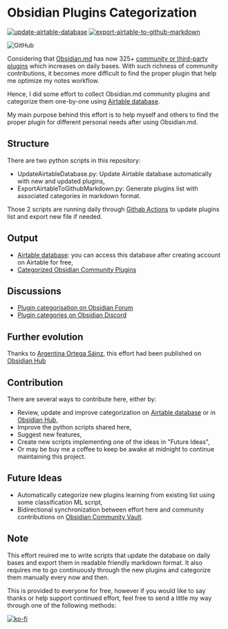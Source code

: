 # Obsidian Plugins Categorization

[![update-airtable-database](https://github.com/ramisedhom/obsidian-plugins-categorization/actions/workflows/update-airtable-database.yml/badge.svg)](https://github.com/ramisedhom/obsidian-plugins-categorization/actions/workflows/update-airtable-database.yml)
[![export-airtable-to-github-markdown](https://github.com/ramisedhom/obsidian-plugins-categorization/actions/workflows/export-airtable-to-github-markdown.yml/badge.svg)](https://github.com/ramisedhom/obsidian-plugins-categorization/actions/workflows/export-airtable-to-github-markdown.yml)

![GitHub](https://img.shields.io/github/license/ramisedhom/obsidian-plugins-categorization)

Considering that [Obsidian.md](https://obsidian.md) has now 325+ [community or third-party plugins](https://github.com/obsidianmd/obsidian-releases/blob/master/community-plugins.json) which increases on daily bases. With such richness of community contributions, it becomes more difficult to find the proper plugin that help me optimize my notes workflow.

Hence, I did some effort to collect Obsidian.md community plugins and categorize them one-by-one using [Airtable database](https://airtable.com/invite/l?inviteId=invZOB0AEYoqO8gri&inviteToken=d699fe9527edbed243460be2b2e561f9c467867a1145e92e81f64c8d4f4fcafb&utm_source=email).

My main purpose behind this effort is to help myself and others to find the proper plugin for different personal needs after using Obsidian.md.

## Structure

There are two python scripts in this repository:

- UpdateAirtableDatabase.py: Update Airtable database automatically with new and updated plugins,
- ExportAirtableToGithubMarkdown.py: Generate plugins list with associated categories in markdown format.

Those 2 scripts are running daily through [Githab Actions](https://github.com/ramisedhom/obsidian-plugins-categorization/actions) to update plugins list and export new file if needed. 

## Output

- [Airtable database](https://airtable.com/invite/l?inviteId=invZOB0AEYoqO8gri&inviteToken=d699fe9527edbed243460be2b2e561f9c467867a1145e92e81f64c8d4f4fcafb&utm_source=email): you can access this database after creating account on Airtable for free,
- [Categorized Obsidian Community Plugins](./plugins.md)

## Discussions

- [Plugin categorisation on Obsidian Forum](https://forum.obsidian.md/t/plugin-categorisation/13565)
- [Plugin categories on Obsidian Discord](https://discord.com/channels/686053708261228577/888107495233568778)

## Further evolution

Thanks to [Argentina Ortega Sáinz](https://github.com/argenos), this effort had been published on [Obsidian Hub](https://publish.obsidian.md/hub/02+-+Community+plugins/02+-+Community+plugins)

## Contribution

There are several ways to contribute here, either by:

- Review, update and improve categorization on [Airtable database](https://airtable.com/invite/l?inviteId=invZOB0AEYoqO8gri&inviteToken=d699fe9527edbed243460be2b2e561f9c467867a1145e92e81f64c8d4f4fcafb&utm_source=email) or in [Obsidian Hub](https://publish.obsidian.md/hub/02+-+Community+plugins/02+-+Community+plugins),
- Improve the python scripts shared here,
- Suggest new features,
- Create new scripts implementing one of the ideas in "Future Ideas",
- Or may be buy me a coffee to keep be awake at midnight to continue maintaining this project.

## Future Ideas

- Automatically categorize new plugins learning from existing list using some classification ML script,
- Bidirectional synchronization between effort here and community contributions on [Obsidian Community Vault](https://publish.obsidian.md/hub).

## Note

This effort reuired me to write scripts that update the database on daily bases and export them in readable friendly markdown format.
It also requires me to go continuously through the new plugins and categorize them manually every now and then.

This is provided to everyone for free, however if you would like to say thanks or help support continued effort, feel free to send a little my way through one of the following methods:

[![ko-fi](https://ko-fi.com/img/githubbutton_sm.svg)](https://ko-fi.com/I2I36CJAV)
